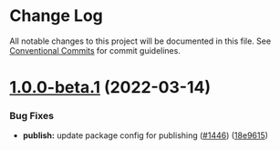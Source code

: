 # Change Log

All notable changes to this project will be documented in this file.
See [Conventional Commits](https://conventionalcommits.org) for commit guidelines.

# [1.0.0-beta.1](https://sourcecode.jnj.com/scm/asx-nbfp/canvasx/compare/v0.3.7...v1.0.0-beta.1) (2022-03-14)


### Bug Fixes

* **publish:** update package config for publishing ([#1446](https://sourcecode.jnj.com/scm/asx-nbfp/canvasx/issues/1446)) ([18e9615](https://sourcecode.jnj.com/scm/asx-nbfp/canvasx/commits/18e9615349972598362b5468d1c8bf13750ec0c8))
